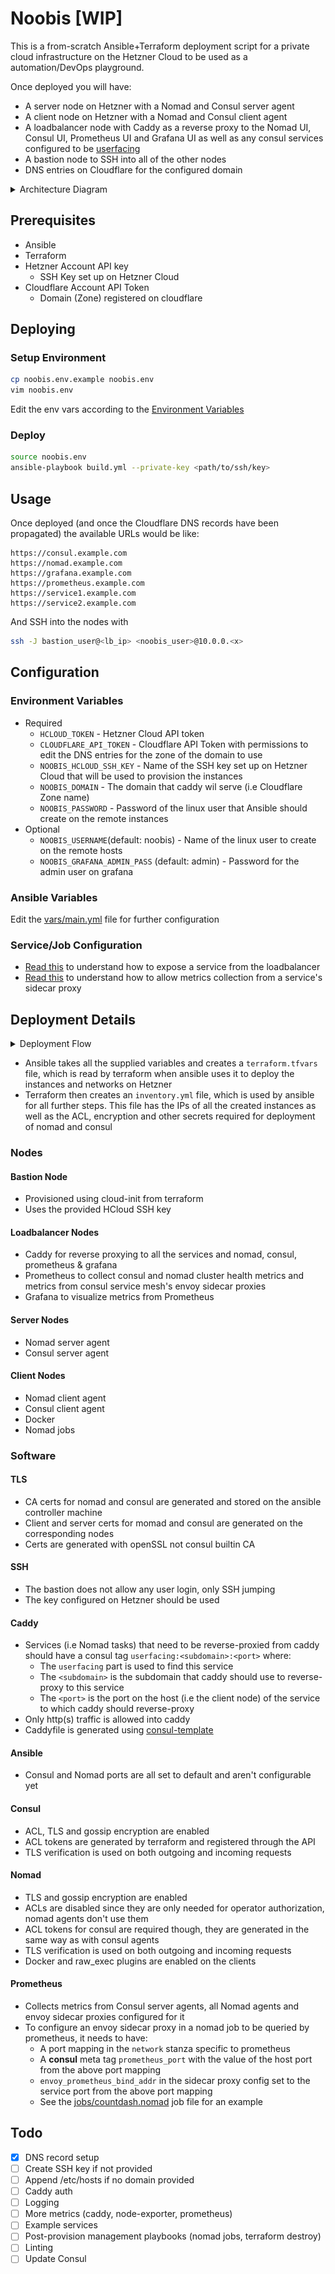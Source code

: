 # Noobis [WIP]

This is a from-scratch Ansible+Terraform deployment script for a private cloud infrastructure on the Hetzner Cloud to be used as a automation/DevOps playground.

Once deployed you will have:
- A server node on Hetzner with a Nomad and Consul server agent
- A client node on Hetzner with a Nomad and Consul client agent
- A loadbalancer node with Caddy as a reverse proxy to the Nomad UI, Consul UI, Prometheus UI and Grafana UI as well as any consul services configured to be [userfacing](#caddy)
- A bastion node to SSH into all of the other nodes
- DNS entries on Cloudflare for the configured domain

<details>
<summary>Architecture Diagram</summary>

![Architecture Diagram](/assets/noobis_arch.png)
</details>

## Prerequisites

- Ansible
- Terraform
- Hetzner Account API key
    - SSH Key set up on Hetzner Cloud
- Cloudflare Account API Token
    - Domain (Zone) registered on cloudflare

## Deploying

### Setup Environment
```bash
cp noobis.env.example noobis.env
vim noobis.env
```
Edit the env vars according to the [Environment Variables](#environment-variables)

### Deploy
```bash
source noobis.env
ansible-playbook build.yml --private-key <path/to/ssh/key>
```

## Usage

Once deployed (and once the Cloudflare DNS records have been propagated) the available URLs would be like:
```
https://consul.example.com
https://nomad.example.com
https://grafana.example.com
https://prometheus.example.com
https://service1.example.com
https://service2.example.com
```
And SSH into the nodes with 
```bash
ssh -J bastion_user@<lb_ip> <noobis_user>@10.0.0.<x>
```

## Configuration

### Environment Variables

- Required
    - `HCLOUD_TOKEN` - Hetzner Cloud API token 
    - `CLOUDFLARE_API_TOKEN` - Cloudflare API Token with permissions to edit the DNS entries for the zone of the domain to use
    - `NOOBIS_HCLOUD_SSH_KEY` - Name of the SSH key set up on Hetzner Cloud that will be used to provision the instances
    - `NOOBIS_DOMAIN` - The domain that caddy wil serve (i.e Cloudflare Zone name)
    - `NOOBIS_PASSWORD` - Password of the linux user that Ansible should create on the remote instances
- Optional
    - `NOOBIS_USERNAME`(default: noobis) - Name of the linux user to create on the remote hosts
    - `NOOBIS_GRAFANA_ADMIN_PASS` (default: admin) - Password for the admin user on grafana

### Ansible Variables

Edit the [vars/main.yml](/vars/main.yml) file for further configuration

### Service/Job Configuration

- [Read this](#caddy) to understand how to expose a service from the loadbalancer
- [Read this](#prometheus) to understand how to allow metrics collection from a service's sidecar proxy

## Deployment Details

<details>
<summary>Deployment Flow</summary>

![Deployment Flow](/assets/noobis_flow.png)
</details>

- Ansible takes all the supplied variables and creates a `terraform.tfvars` file, which is read by terraform when ansible uses it to deploy the instances and networks on Hetzner
- Terraform then creates an `inventory.yml` file, which is used by ansible for all further steps. This file has the IPs of all the created instances as well as the ACL, encryption and other secrets required for deployment of nomad and consul

### Nodes

####  Bastion Node

- Provisioned using cloud-init from terraform
- Uses the provided HCloud SSH key

#### Loadbalancer Nodes

- Caddy for reverse proxying to all the services and nomad, consul, prometheus & grafana
- Prometheus to collect consul and nomad cluster health metrics and metrics from consul service mesh's envoy sidecar proxies
- Grafana to visualize metrics from Prometheus 

#### Server Nodes

- Nomad server agent
- Consul server agent

#### Client Nodes

- Nomad client agent
- Consul client agent
- Docker
- Nomad jobs

### Software

#### TLS

- CA certs for nomad and consul are generated and stored on the ansible controller machine
- Client and server certs for momad and consul are generated on the corresponding nodes
- Certs are generated with openSSL not consul builtin CA

#### SSH

- The bastion does not allow any user login, only SSH jumping
- The key configured on Hetzner should be used

#### Caddy

- Services (i.e Nomad tasks) that need to be reverse-proxied from caddy should have a consul tag `userfacing:<subdomain>:<port>` where:
    - The `userfacing` part is used to find this service
    - The `<subdomain>` is the subdomain that caddy should use to reverse-proxy to this service
    - The `<port>` is the port on the host (i.e the client node) of the service to which caddy should reverse-proxy
- Only http(s) traffic is allowed into caddy
- Caddyfile is generated using [consul-template](https://github.com/hashicorp/consul-template)

#### Ansible

- Consul and Nomad ports are all set to default and aren't configurable yet

#### Consul

- ACL, TLS and gossip encryption are enabled
- ACL tokens are generated by terraform and registered through the API
- TLS verification is used on both outgoing and incoming requests

#### Nomad

- TLS and gossip encryption are enabled
- ACLs are disabled since they are only needed for operator authorization, nomad agents don't use them
- ACL tokens for consul are required though, they are generated in the same way as with consul agents
- TLS verification is used on both outgoing and incoming requests
- Docker and raw_exec plugins are enabled on the clients

#### Prometheus

- Collects metrics from Consul server agents, all Nomad agents and envoy sidecar proxies configured for it
- To configure an envoy sidecar proxy in a nomad job to be queried by prometheus, it needs to have:
    - A port mapping in the `network` stanza specific to prometheus
    - A **consul** meta tag `prometheus_port` with the value of the host port from the above port mapping
    - `envoy_prometheus_bind_addr` in the sidecar proxy config set to the service port from the above port mapping
    - See the [jobs/countdash.nomad](/jobs/countdash.nomad) job file for an example

## Todo

- [x] DNS record setup
- [ ] Create SSH key if not provided
- [ ] Append /etc/hosts if no domain provided
- [ ] Caddy auth
- [ ] Logging
- [ ] More metrics (caddy, node-exporter, prometheus)
- [ ] Example services
- [ ] Post-provision management playbooks (nomad jobs, terraform destroy)
- [ ] Linting
- [ ] Update Consul
